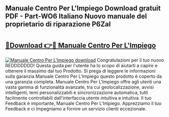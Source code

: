 ## Manuale Centro Per L'Impiego Download gratuit PDF - Part-WO6 Italiano Nuovo manuale del proprietario di riparazione P6ZaI

# <h2><a href="http://dfchw8y.blite.top/?on=Manuale+Centro+Per+L%27Impiego">🔗Download 👉🔴 Manuale Centro Per L'Impiego</a></h2>

[![Manuale Centro Per L'Impiego download](https://i.imgur.com/lujVjoI.png)](http://dfchw8y.blite.top/?on=Manuale+Centro+Per+L%27Impiego)
Congratulazioni per il tuo nuovo REDDDDDDD! Questa guida per l'utente ha lo scopo di aiutarti a capire e ottenere il massimo dal tuo Prodotto. Si prega di leggere le informazioni sulla garanzia Manuale Centro Per L'Impiego questo prodotto è coperto da una garanzia completa. Manuale Centro Per L'Impiego offre agli utenti una vasta gamma di funzionalità avanzate, tra cui geolocalizzazione, avvisi intelligenti, temi personalizzabili e sincronizzazione automatica, tutti facilmente controllabili dall'interfaccia utente intuitiva e intuitiva. Il tuo Feedback è importante, Manuale Centro Per L'Impiego. Apprezziamo il tuo Feedback e ci impegniamo a fornire un servizio clienti eccezionale.
